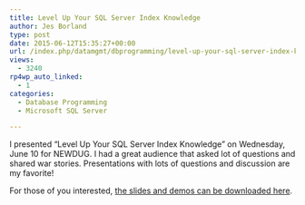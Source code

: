 ```yaml
---
title: Level Up Your SQL Server Index Knowledge
author: Jes Borland
type: post
date: 2015-06-12T15:35:27+00:00
url: /index.php/datamgmt/dbprogramming/level-up-your-sql-server-index-knowledge/
views:
  - 3240
rp4wp_auto_linked:
  - 1
categories:
  - Database Programming
  - Microsoft SQL Server

---
```

I presented &#8220;Level Up Your SQL Server Index Knowledge&#8221; on Wednesday, June 10 for NEWDUG. I had a great audience that asked lot of questions and shared war stories. Presentations with lots of questions and discussion are my favorite!

For those of you interested, [the slides and demos can be downloaded here][1].

 [1]: http://blogs.ltd.local/wp-content/uploads/2015/06/Level-Up-Your-SQL-Server-Index-Knowledge.zip